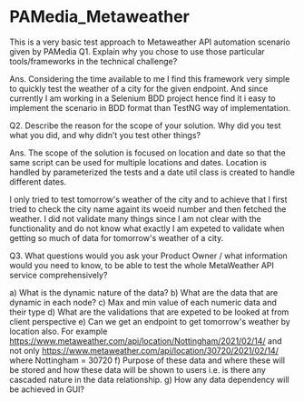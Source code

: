 # PAMedia_Metaweather
This is a very basic test approach to Metaweather API automation scenario given by PAMedia
Q1. Explain why you chose to use those particular tools/frameworks in the technical challenge?

Ans. Considering the time available to me I find this framework very simple to quickly test the weather of a city for the given endpoint.
And since currently I am working in a Selenium BDD project hence find it i easy to implement the scenario in BDD format than TestNG way of implementation.

Q2. Describe the reason for the scope of your solution. Why did you test what you did, and why didn’t you test other things?

Ans. The scope of the solution is focused on location and date so that the same script can be used for multiple locations and dates. Location is handled by
parameterized the tests and a date util class is created to handle different dates.

I only tried to test tomorrow's weather of the city and to achieve that I first tried to check the city name againt its woeid number and then fetched the weather.
I did not validate many things since I am not clear with the functionality and do not know what exactly I am expeted to  validate when getting so much of data
for tomorrow's weather of a city.

Q3. What questions would you ask your Product Owner / what information would you need to know, to be able to test the whole MetaWeather API service comprehensively?

a) What is the dynamic nature of the data?
b) What are the data that are dynamic in each node?
c) Max and min value of each numeric data and their type
d) What are the validations that are expeted to be looked at from client perspective
e) Can we get an endpoint to get tomorrow's weather by location also.
For example https://www.metaweather.com/api/location/Nottingham/2021/02/14/ and not only https://www.metaweather.com/api/location/30720/2021/02/14/
where Nottingham = 30720
f) Purpose of these data and where these will be stored and how these data will be shown to users i.e. is there any cascaded nature in the data relationship.
g) How any data dependency will be achieved in GUI?

